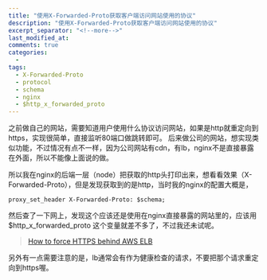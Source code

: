 ```yaml
---
title: "使用X-Forwarded-Proto获取客户端访问网站使用的协议"
description: "使用X-Forwarded-Proto获取客户端访问网站使用的协议"
excerpt_separator: "<!--more-->"
last_modified_at: 
comments: true
categories:
  -
tags:
  - X-Forwarded-Proto
  - protocol
  - schema
  - nginx
  - $http_x_forwarded_proto
---
```


之前做自己的网站，需要知道用户使用什么协议访问网站，如果是http就重定向到https，实现很简单，直接监听80端口做跳转即可。
后来做公司的网站，想实现类似功能，不过情况有点不一样，因为公司网站有cdn，有lb，nginx不是直接暴露在外面，所以不能像上面说的做。

所以我在nginx的后端一层（node）把获取的http头打印出来，想看看效果（X-Forwarded-Proto），但是发现获取到的是http，当时我的nginx的配置大概是，
```nginx
proxy_set_header X-Forwarded-Proto: $schema;
```

然后查了一下网上，发现这个应该还是使用在nginx直接暴露的网站里的，应该用 $http_x_forwarded_proto 这个变量就差不多了，不过我还未试呢。

> <site><a target="_blank" href="https://oanhnn.github.io/2016-02-29/how-to-force-https-behind-aws-elb.html">How to force HTTPS behind AWS ELB</a></site>

另外有一点需要注意的是，lb通常会有作为健康检查的请求，不要把那个请求重定向到https喔。
